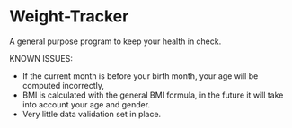 # Weight-Tracker
A general purpose program to keep your health in check. 

KNOWN ISSUES:
  
  - If the current month is before your birth month, your age will be computed incorrectly,
  - BMI is calculated with the general BMI formula, in the future it will take into account your age and gender. 
  - Very little data validation set in place. 
 
